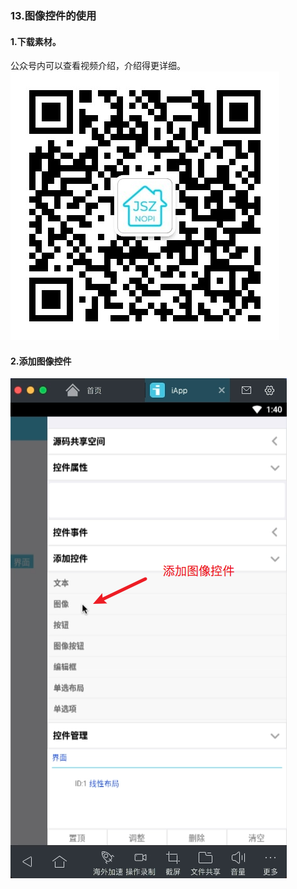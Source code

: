 ### 13.图像控件的使用
#### 1.下载素材。
公众号内可以查看视频介绍，介绍得更详细。
![title](https://raw.githubusercontent.com/JSZNopi/JSZImage/master/gitnote/2019/10/30/WXCODE-1572446034519.jpeg)

#### 2.添加图像控件
![title](https://raw.githubusercontent.com/JSZNopi/JSZImage/master/gitnote/2019/11/20/1-1574253825999.png)

